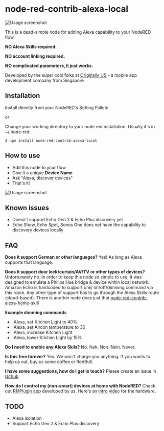 # node-red-contrib-alexa-local

![Usage screenshot](https://raw.githubusercontent.com/originallyus/node-red-contrib-alexa-local/master/screenshot2.png "Screenshot")

This is a dead-simple node for adding Alexa capability to your NodeRED flow.

**NO Alexa Skills required.**

**NO account linking required.**

**NO complicated parameters, it just works.**


Developed by the super cool folks at [Originally US](http://originally.us) - a mobile app development company from Singapore

## Installation

Install directly from your NodeRED's Setting Pallete

or

Change your working directory to your node red installation. Usually it's in ~/.node-red.

    $ npm install node-red-contrib-alexa-local

## How to use
  * Add this node to your flow
  * Give it a unique **Device Name**
  * Ask "Alexa, discover devices"
  * That's it!

![Usage screenshot](https://raw.githubusercontent.com/originallyus/node-red-contrib-alexa-local/master/screenshot3.png "Screenshot")


## Known issues
  * Doesn't support Echo Gen 2 & Echo Plus discovery yet
  * Echo Show, Echo Spot, Sonos One does not have the capability to discovery devices locally

## FAQ
**Does it support German or other languages?**
Yes! As long as Alexa supports that language.

**Does it support door lock/curtain/AV/TV or other types of devices?**
Unfortunately no. In order to keep this node so simple to use, it was designed to emulate a Philips Hue bridge & device within local network. Amazon Echo is hardcoded to support only on/off/dimming command via this route. Any other type of support has to go through the Alexa Skills route (cloud-based). There is another node does just that [node-red-contrib-alexa-home-skill](https://github.com/hardillb/node-red-contrib-alexa-home-skill)

**Example dimming commands**
  *  Alexa, set Kitchen Light to 40%
  *  Alexa, set Aircon temperature to 30
  *  Alexa, increase Kitchen Light
  *  Alexa, lower Kitchen Light by 15%

**Do I need to enable any Alexa Skils?**
No. Nah. Non. Nein. Never.

**Is this free forever?**
Yes. We won't charge you anything. If you wants to help us out, buy us some coffee or RedBull.

**I have some suggestions, how do I get in touch?**
Please create an issue in [Github](https://github.com/originallyus/node-red-contrib-alexa-local/issues)

**How do I control my (non-smart) devices at home with NodeRED?**
Check out [RMPlugin app](https://play.google.com/store/apps/details?id=us.originally.tasker&hl=en) developed by us. Here's an [intro video](https://www.youtube.com/watch?v=QUKYKhK57sc) for the hardware.


## TODO
  * Alexa isolation
  * Support Echo Gen 2 & Echo Plus discovery
